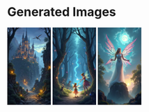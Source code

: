 # Generated Images


<img src="2025_06_18_01.png" width="100"/>

<img src="2025_06_18_02.png" width="100"/>

<img src="2025_06_18_03.png" width="100"/>